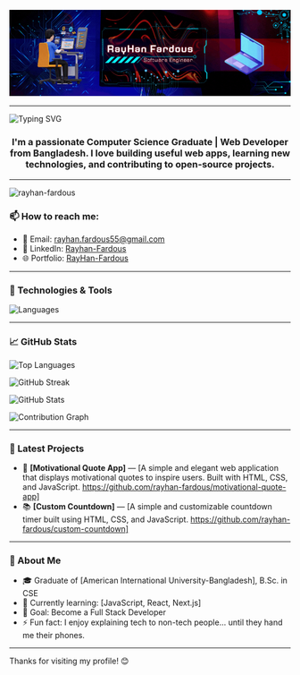 ![logo](https://github.com/rayhan-fardous/rayhan-fardous/blob/main/GitHub%20Banner.gif)

---

![Typing SVG](https://readme-typing-svg.demolab.com?font=Righteous&size=35&pause=1000&center=true&vCenter=true&width=435&lines=Hi+There!%F0%9F%91%8B;I'm+RayHan+Fardous%F0%9F%98%8E)
<h3 align="center">I'm a passionate Computer Science Graduate | Web Developer from Bangladesh.  
I love building useful web apps, learning new technologies, and contributing to open-source projects.</h3>



---

<p align="left"> <img src="https://komarev.com/ghpvc/?username=rayhan-fardous&label=Profile%20views&color=0e75b6&style=flat" alt="rayhan-fardous" /> </p>

### 📫 How to reach me:
- 📧 Email: rayhan.fardous55@gmail.com
- 💼 LinkedIn: [Rayhan-Fardous](https://www.linkedin.com/in/rayhanfardous/)
- 🌐 Portfolio: [RayHan-Fardous](https://rayhan-fardous.netlify.app/)

---

### 🔧 Technologies & Tools
![Languages](https://skillicons.dev/icons?i=html,css,js,php,laravel,mysql,git,github,vscode)

---

### 📈 GitHub Stats

![Top Languages](https://github-readme-stats.vercel.app/api/top-langs/?username=rayhan-fardous&layout=compact&theme=tokyonight)

![GitHub Streak](https://github-readme-streak-stats-one-lake.vercel.app?user=rayhan-fardous&theme=radical&border_radius=6.1&currStreakLabel=0CEB2A&border=000000&ring=FFC400&fire=FF0E0E&sideNums=00EEFF&sideLabels=1D8BEB)

![GitHub Stats](https://github-readme-stats.vercel.app/api?username=rayhan-fardous&show_icons=true&theme=tokyonight)

![Contribution Graph](https://github-profile-summary-cards.vercel.app/api/cards/profile-details?username=rayhan-fardous&theme=radical)

---

### 📝 Latest Projects
- 💼 **[Motivational Quote App]** — [A simple and elegant web application that displays motivational quotes to inspire users. Built with HTML, CSS, and JavaScript. https://github.com/rayhan-fardous/motivational-quote-app]
- 📚 **[Custom Countdown]** — [A simple and customizable countdown timer built using HTML, CSS, and JavaScript. https://github.com/rayhan-fardous/custom-countdown]

---

### 📖 About Me
- 🎓 Graduate of [American International University-Bangladesh], B.Sc. in CSE
- 🌱 Currently learning: [JavaScript, React, Next.js]
- 🎯 Goal: Become a Full Stack Developer
- ⚡ Fun fact: I enjoy explaining tech to non-tech people... until they hand me their phones.

---

Thanks for visiting my profile! 😊 
